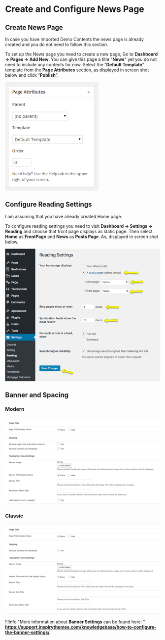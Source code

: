 # Create and Configure News Page

## Create News Page

In case you have Imported Demo Contents the news page is already created and you do not need to follow this section.

To set up the News page you need to create a new page, Go to **Dashboard → Pages → Add New**. You can give this page a title "**News**" yet you do not need to include any contents for now. Select the “**Default Template**” template from the **Page Attributes** section, as displayed in screen shot below and click “**Publish**”.

![Create News Page](images/news-page/create-news-page.png)

## Configure Reading Settings

I am assuming that you have already created Home page.

To configure reading settings you need to visit **Dashboard → Settings → Reading** and choose that front page displays as static page. Then select **Home** as **FrontPage** and **News** as **Posts Page**. As, displayed in screen shot below.

![Configure Reading Settings](images/import-demo/home-and-blog-settings.png)

## Banner and Spacing 

### Modern
![Banner And Spacing](images/news-page/banner-spacing.png)

### Classic
![Banner And Spacing](images/news-page/banner-spacing-classic.png)

!!!info "More information about **Banner Settings** can be found here: "
    **https://support.inspirythemes.com/knowledgebase/how-to-configure-the-banner-settings/**